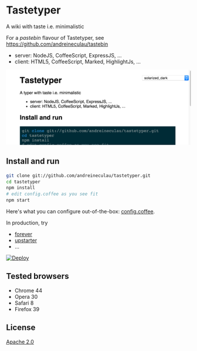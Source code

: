 # Tastetyper

A wiki with taste i.e. minimalistic

For a *pastebin* flavour of Tastetyper, see https://github.com/andreineculau/tastebin

* server: NodeJS, CoffeeScript, ExpressJS, ...
* client: HTML5, CoffeeScript, Marked, HighlightJs, ...

![README](SEEME.png)


## Install and run

```sh
git clone git://github.com/andreineculau/tastetyper.git
cd tastetyper
npm install
# edit config.coffee as you see fit
npm start
```

Here's what you can configure out-of-the-box: [config.coffee](config.coffee).

In production, try

* [forever](https://github.com/foreverjs/forever)
* [upstarter](https://github.com/carlos8f/node-upstarter)
* ...

[![Deploy](https://www.herokucdn.com/deploy/button.png)](https://heroku.com/deploy?template=https://github.com/andreineculau/tastetyper)


## Tested browsers

* Chrome 44
* Opera 30
* Safari 8
* Firefox 39


## License

[Apache 2.0](LICENSE)
